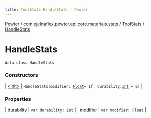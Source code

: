 ```yaml
---
title: ToolStats.HandleStats - Pewter
---
```


[Pewter](../../../index.html) / [com.ejektaflex.pewter.api.core.materials.stats](../../index.html) / [ToolStats](../index.html) / [HandleStats](./index.html)

# HandleStats

`data class HandleStats`

### Constructors

| [&lt;init&gt;](-init-.html) | `HandleStats(modifier: `[`Float`](https://kotlinlang.org/api/latest/jvm/stdlib/kotlin/-float/index.html)` = 1f, durability: `[`Int`](https://kotlinlang.org/api/latest/jvm/stdlib/kotlin/-int/index.html)` = 0)` |

### Properties

| [durability](durability.html) | `var durability: `[`Int`](https://kotlinlang.org/api/latest/jvm/stdlib/kotlin/-int/index.html) |
| [modifier](modifier.html) | `var modifier: `[`Float`](https://kotlinlang.org/api/latest/jvm/stdlib/kotlin/-float/index.html) |

